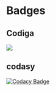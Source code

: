 # Badges
## Codiga
![](https://api.codiga.io/project/33515/status/svg)
## codasy
[![Codacy Badge](https://app.codacy.com/project/badge/Grade/6d35b965f0204dfc8c01f33c6806c7ca)](https://www.codacy.com/gh/Dilip170501/M3_Wiper_Control_System/dashboard?utm_source=github.com&amp;utm_medium=referral&amp;utm_content=Dilip170501/M3_Wiper_Control_System&amp;utm_campaign=Badge_Grade)
